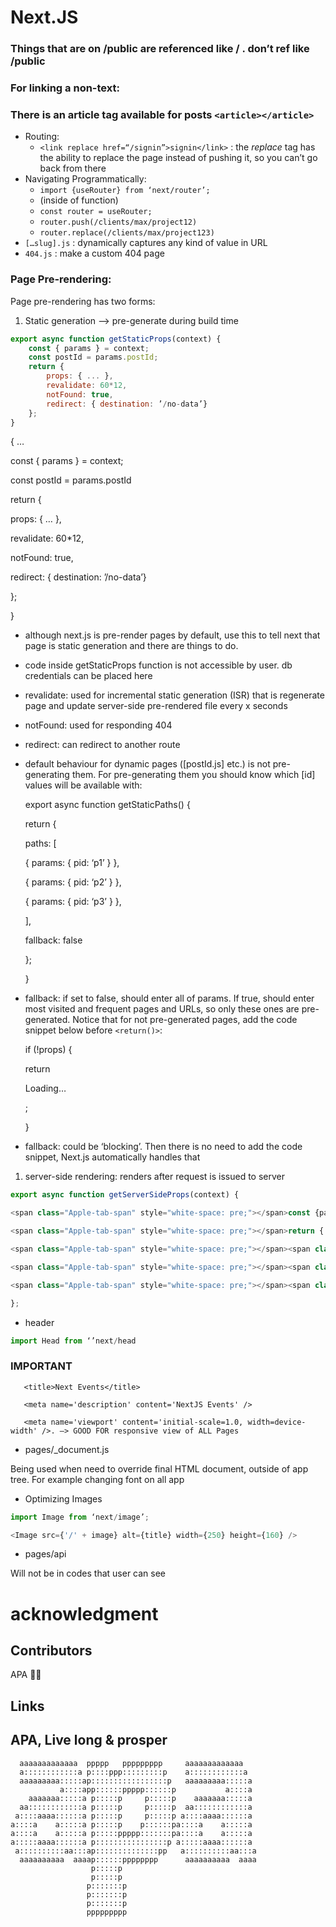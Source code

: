 # **Next.JS**

### **Things that are on /public are referenced like / . don’t ref like /public**

### **For linking a non-text:**


### **There is an article tag available for posts `<article></article>`**

- Routing:
  - `<link replace href=“/signin”>signin</link>` : the _replace_ tag has the ability to replace the page instead of pushing it, so you can’t go back from there
- Navigating Programmatically:
  - `import {useRouter} from ‘next/router’;`
  - (inside of function)
  - `const router = useRouter;`
  - `router.push(/clients/max/project12)`
  - `router.replace(/clients/max/project123)`
- `[…slug].js` : dynamically captures any kind of value in URL
- `404.js` : make a custom 404 page

### **Page Pre-rendering:**

Page pre-rendering has two forms:

1. Static generation —> pre-generate during build time

```javascript
export async function getStaticProps(context) {  
    const { params } = context;
    const postId = params.postId;
    return {
        props: { ... },
        revalidate: 60*12,
        notFound: true,
        redirect: { destination: ’/no-data’}
    };
}
```

<span class="Apple-tab-span" style="white-space: pre;"></span>{ …

<span class="Apple-tab-span" style="white-space: pre;"></span>const { params } = context;

<span class="Apple-tab-span" style="white-space: pre;"></span>const postId = params.postId

<span class="Apple-tab-span" style="white-space: pre;"></span>return {

<span class="Apple-tab-span" style="white-space: pre;"></span><span class="Apple-tab-span" style="white-space: pre;"></span>props: { … },

<span class="Apple-tab-span" style="white-space: pre;"></span><span class="Apple-tab-span" style="white-space: pre;"></span>revalidate: 60\*12,

<span class="Apple-tab-span" style="white-space: pre;"></span><span class="Apple-tab-span" style="white-space: pre;"></span>notFound: true,

<span class="Apple-tab-span" style="white-space: pre;"></span><span class="Apple-tab-span" style="white-space: pre;"></span>redirect: { destination: ’/no-data’}

<span class="Apple-tab-span" style="white-space: pre;"></span><span class="Apple-tab-span" style="white-space: pre;"></span>

<span class="Apple-tab-span" style="white-space: pre;"></span>};

<span class="Apple-tab-span" style="white-space: pre;"></span>}

- although next.js is pre-render pages by default, use this to tell next that page is static generation and there are things to do.
- code inside getStaticProps function is not accessible by user. db credentials can be placed here
- revalidate: used for incremental static generation (ISR) that is regenerate page and update server-side pre-rendered file every x seconds
- notFound: used for responding 404
- redirect: can redirect to another route

- default behaviour for dynamic pages ([postId.js] etc.) is not pre-generating them. For pre-generating them you should know which [id] values will be available with:

  export async function getStaticPaths() {

  <span class="Apple-tab-span" style="white-space: pre;"></span>return {

  <span class="Apple-tab-span" style="white-space: pre;"></span><span class="Apple-tab-span" style="white-space: pre;"></span><span class="Apple-tab-span" style="white-space: pre;"></span>paths: [

  <span class="Apple-tab-span" style="white-space: pre;"></span><span class="Apple-tab-span" style="white-space: pre;"></span><span class="Apple-tab-span" style="white-space: pre;"></span><span class="Apple-tab-span" style="white-space: pre;"></span>{ params: { pid: ‘p1’ } },

  <span class="Apple-tab-span" style="white-space: pre;"></span><span class="Apple-tab-span" style="white-space: pre;"></span><span class="Apple-tab-span" style="white-space: pre;"></span><span class="Apple-tab-span" style="white-space: pre;"></span>{ params: { pid: ‘p2’ } },

  <span class="Apple-tab-span" style="white-space: pre;"></span><span class="Apple-tab-span" style="white-space: pre;"></span><span class="Apple-tab-span" style="white-space: pre;"></span><span class="Apple-tab-span" style="white-space: pre;"></span>{ params: { pid: ‘p3’ } },

  <span class="Apple-tab-span" style="white-space: pre;"></span><span class="Apple-tab-span" style="white-space: pre;"></span><span class="Apple-tab-span" style="white-space: pre;"></span>],

  <span class="Apple-tab-span" style="white-space: pre;"></span><span class="Apple-tab-span" style="white-space: pre;"></span><span class="Apple-tab-span" style="white-space: pre;"></span>fallback: false

  <span class="Apple-tab-span" style="white-space: pre;"></span><span class="Apple-tab-span" style="white-space: pre;"></span>};

  }

- fallback: if set to false, should enter all of params. If true, should enter most visited and frequent pages and URLs, so only these ones are pre-generated. Notice that for not pre-generated pages, add the code snippet below before `<return()>`:

  if (!props) {

  <span class="Apple-tab-span" style="white-space: pre;"></span>return <p>Loading…</p>;

  }

- fallback: could be ‘blocking’. Then there is no need to add the code snippet, Next.js automatically handles that

1. server-side rendering: renders after request is issued to server

```javascript
export async function getServerSideProps(context) {

<span class="Apple-tab-span" style="white-space: pre;"></span>const {params, req, res} = context;

<span class="Apple-tab-span" style="white-space: pre;"></span>return {

<span class="Apple-tab-span" style="white-space: pre;"></span><span class="Apple-tab-span" style="white-space: pre;"></span>props: {

<span class="Apple-tab-span" style="white-space: pre;"></span><span class="Apple-tab-span" style="white-space: pre;"></span><span class="Apple-tab-span" style="white-space: pre;"></span>username: ‘asghar’

<span class="Apple-tab-span" style="white-space: pre;"></span><span class="Apple-tab-span" style="white-space: pre;"></span>}

};
```

- header

```javascript
import Head from ‘’next/head
```

### IMPORTANT

  <Head>

       <title>Next Events</title>

       <meta name='description' content='NextJS Events' />

       <meta name='viewport' content='initial-scale=1.0, width=device-width' />. —> GOOD FOR responsive view of ALL Pages

  </Head>

- pages/\_document.js

Being used when need to override final HTML document, outside of app tree. For example changing font on all app

- Optimizing Images

```javascript
import Image from ‘next/image’;

<Image src={'/' + image} alt={title} width={250} height={160} />
```

- pages/api

Will not be in codes that user can see


# acknowledgment
## Contributors

APA 🖖🏻

## Links


## APA, Live long & prosper
```
  aaaaaaaaaaaaa  ppppp   ppppppppp     aaaaaaaaaaaaa
  a::::::::::::a p::::ppp:::::::::p    a::::::::::::a
  aaaaaaaaa:::::ap:::::::::::::::::p   aaaaaaaaa:::::a
           a::::app::::::ppppp::::::p           a::::a
    aaaaaaa:::::a p:::::p     p:::::p    aaaaaaa:::::a
  aa::::::::::::a p:::::p     p:::::p  aa::::::::::::a
 a::::aaaa::::::a p:::::p     p:::::p a::::aaaa::::::a
a::::a    a:::::a p:::::p    p::::::pa::::a    a:::::a
a::::a    a:::::a p:::::ppppp:::::::pa::::a    a:::::a
a:::::aaaa::::::a p::::::::::::::::p a:::::aaaa::::::a
 a::::::::::aa:::ap::::::::::::::pp   a::::::::::aa:::a
  aaaaaaaaaa  aaaap::::::pppppppp      aaaaaaaaaa  aaaa
                  p:::::p
                  p:::::p
                 p:::::::p
                 p:::::::p
                 p:::::::p
                 ppppppppp
```